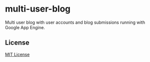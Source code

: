 # multi-user-blog
Multi user blog with user accounts and blog submissions running with Google App Engine.

## License
[MIT License](./LICENSE)

